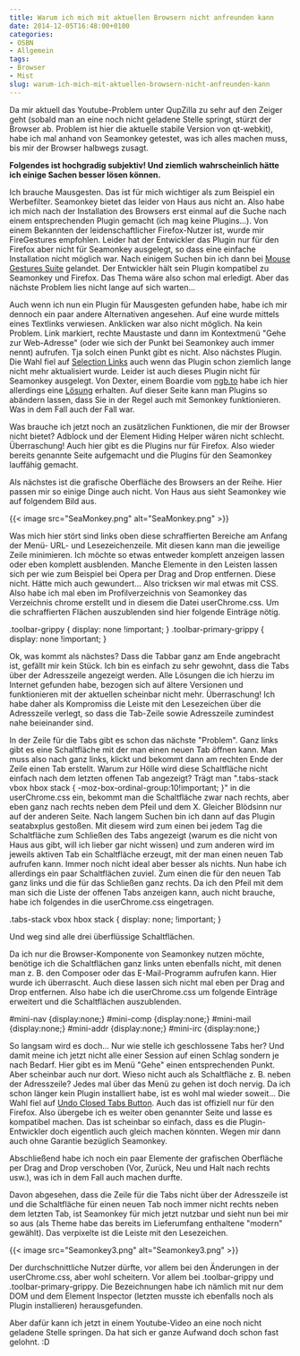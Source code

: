 ```yaml
---
title: Warum ich mich mit aktuellen Browsern nicht anfreunden kann
date: 2014-12-05T16:48:00+0100
categories:
- OSBN
- Allgemein
tags:
- Browser
- Mist
slug: warum-ich-mich-mit-aktuellen-browsern-nicht-anfreunden-kann
---
```

Da mir aktuell das Youtube-Problem unter QupZilla zu sehr auf den Zeiger geht (sobald man an eine noch nicht geladene Stelle springt, stürzt der Browser ab. Problem ist hier die aktuelle stabile Version von qt-webkit), habe ich mal anhand von Seamonkey getestet, was ich alles machen muss, bis mir der Browser halbwegs zusagt.

**Folgendes ist hochgradig subjektiv! Und ziemlich wahrscheinlich hätte ich einige Sachen besser lösen können.**

Ich brauche Mausgesten. Das ist für mich wichtiger als zum Beispiel ein Werbefilter. Seamonkey bietet das leider von Haus aus nicht an. Also habe ich mich nach der Installation des Browsers erst einmal auf die Suche nach einem entsprechenden Plugin gemacht (ich mag keine Plugins...). Von einem Bekannten der leidenschaftlicher Firefox-Nutzer ist, wurde mir FireGestures empfohlen. Leider hat der Entwickler das Plugin nur für den Firefox aber nicht für Seamonkey ausgelegt, so dass eine einfache Installation nicht möglich war. Nach einigem Suchen bin ich dann bei [Mouse Gestures Suite](https://addons.mozilla.org/en-US/seamonkey/addon/mouse-gestures-suite "Mouse Gestures Suite") gelandet. Der Entwickler hält sein Plugin kompatibel zu Seamonkey und Firefox. Das Thema wäre also schon mal erledigt. Aber das nächste Problem lies nicht lange auf sich warten...

Auch wenn ich nun ein Plugin für Mausgesten gefunden habe, habe ich mir dennoch ein paar andere Alternativen angesehen. Auf eine wurde mittels eines Textlinks verwiesen. Anklicken war also nicht möglich. Na kein Problem. Link markiert, rechte Maustaste und dann im Kontextmenü "Gehe zur Web-Adresse" (oder wie sich der Punkt bei Seamonkey auch immer nennt) aufrufen. Tja solch einen Punkt gibt es nicht. Also nächstes Plugin. Die Wahl fiel auf [Selection Links](https://addons.mozilla.org/en-US/firefox/addon/selection-links "Selection Links") auch wenn das Plugin schon ziemlich lange nicht mehr aktualisiert wurde. Leider ist auch dieses Plugin nicht für Seamonkey ausgelegt. Von Dexter, einem Boardie vom [ngb.to](http://ngb.to "ngb.to") habe ich hier allerdings eine [Lösung](http://addonconverter.fotokraina.com) erhalten. Auf dieser Seite kann man Plugins so abändern lassen, dass Sie in der Regel auch mit Semonkey funktionieren. Was in dem Fall auch der Fall war.

Was brauche ich jetzt noch an zusätzlichen Funktionen, die mir der Browser nicht bietet? Adblock und der Element Hiding Helper wären nicht schlecht. Überraschung! Auch hier gibt es die Plugins nur für Firefox. Also wieder bereits genannte Seite aufgemacht und die Plugins für den Seamonkey lauffähig gemacht.

Als nächstes ist die grafische Oberfläche des Browsers an der Reihe. Hier passen mir so einige Dinge auch nicht. Von Haus aus sieht Seamonkey wie auf folgendem Bild aus.

{{< image src="SeaMonkey.png" alt="SeaMonkey.png" >}}

Was mich hier stört sind links oben diese schraffierten Bereiche am Anfang der Menü- URL- und Lesezeichenzeile. Mit diesen kann man die jeweilige Zeile minimieren. Ich möchte so etwas entweder komplett anzeigen lassen oder eben komplett ausblenden. Manche Elemente in den Leisten lassen sich per wie zum Beispiel bei Opera per Drag and Drop entfernen. Diese nicht. Hätte mich auch gewundert... Also tricksen wir mal etwas mit CSS. Also habe ich mal eben im Profilverzeichnis von Seamonkey das Verzeichnis chrome erstellt und in diesem die Datei userChrome.css. Um die schraffierten Flächen auszublenden sind hier folgende Einträge nötig.

.toolbar-grippy { display: none !important; }
.toolbar-primary-grippy { display: none !important; }

Ok, was kommt als nächstes? Dass die Tabbar ganz am Ende angebracht ist, gefällt mir kein Stück. Ich bin es einfach zu sehr gewohnt, dass die Tabs über der Adresszeile angezeigt werden. Alle Lösungen die ich hierzu im Internet gefunden habe, bezogen sich auf ältere Versionen und funktionieren mit der aktuellen scheinbar nicht mehr. Überraschung! Ich habe daher als Kompromiss die Leiste mit den Lesezeichen über die Adresszeile verlegt, so dass die Tab-Zeile sowie Adresszeile zumindest nahe beieinander sind.

In der Zeile für die Tabs gibt es schon das nächste "Problem". Ganz links gibt es eine Schaltfläche mit der man einen neuen Tab öffnen kann. Man muss also nach ganz links, klickt und bekommt dann am rechten Ende der Zeile einen Tab erstellt. Warum zur Hölle wird diese Schaltfläche nicht einfach nach dem letzten offenen Tab angezeigt? Trägt man ".tabs-stack vbox hbox stack { -moz-box-ordinal-group:10!important; }" in die userChrome.css ein, bekommt man die Schaltfläche zwar nach rechts, aber eben ganz nach rechts neben dem Pfeil und dem X. Gleicher Blödsinn nur auf der anderen Seite. Nach langem Suchen bin ich dann auf das Plugin seatabxplus gestoßen. Mit diesem wird zum einen bei jedem Tag die Schaltfläche zum Schließen des Tabs angezeigt (warum es die nicht von Haus aus gibt, will ich lieber gar nicht wissen) und zum anderen wird im jeweils aktiven Tab ein Schaltfläche erzeugt, mit der man einen neuen Tab aufrufen kann. Immer noch nicht ideal aber besser als nichts. Nun habe ich allerdings ein paar Schaltflächen zuviel. Zum einen die für den neuen Tab ganz links und die für das Schließen ganz rechts. Da ich den Pfeil mit dem man sich die Liste der offenen Tabs anzeigen kann, auch nicht brauche, habe ich folgendes in die userChrome.css eingetragen.

.tabs-stack vbox hbox stack { display: none; !important; }

Und weg sind alle drei überflüssige Schaltflächen.

Da ich nur die Browser-Komponente von Seamonkey nutzen möchte, benötige ich die Schaltflächen ganz links unten ebenfalls nicht, mit denen man z. B. den Composer oder das E-Mail-Programm aufrufen kann. Hier wurde ich überrascht. Auch diese lassen sich nicht mal eben per Drag and Drop entfernen. Also habe ich die userChrome.css um folgende Einträge erweitert und die Schaltflächen auszublenden.

#mini-nav {display:none;}
#mini-comp {display:none;}
#mini-mail {display:none;}
#mini-addr {display:none;}
#mini-irc {display:none;}

So langsam wird es doch... Nur wie stelle ich geschlossene Tabs her? Und damit meine ich jetzt nicht alle einer Session auf einen Schlag sondern je nach Bedarf. Hier gibt es im Menü "Gehe" einen entsprechenden Punkt. Aber scheinbar auch nur dort. Wieso nicht auch als Schaltfläche z. B. neben der Adresszeile? Jedes mal über das Menü zu gehen ist doch nervig. Da ich schon länger kein Plugin installiert habe, ist es wohl mal wieder soweit... Die Wahl fiel auf [Undo Closed Tabs Button](https://addons.mozilla.org/de/firefox/addon/undo-closed-tabs-button "Undo Closed Tabs Button"). Auch das ist offiziell nur für den Firefox. Also übergebe ich es weiter oben genannter Seite und lasse es kompatibel machen. Das ist scheinbar so einfach, dass es die Plugin-Entwickler doch eigentlich auch gleich machen könnten. Wegen mir dann auch ohne Garantie bezüglich Seamonkey.

Abschließend habe ich noch ein paar Elemente der grafischen Oberfläche per Drag and Drop verschoben (Vor, Zurück, Neu und Halt nach rechts usw.), was ich in dem Fall auch machen durfte.

Davon abgesehen, dass die Zeile für die Tabs nicht über der Adresszeile ist und die Schaltfläche für einen neuen Tab noch immer nicht rechts neben dem letzten Tab, ist Seamonkey für mich jetzt nutzbar und sieht nun bei mir so aus (als Theme habe das bereits im Lieferumfang enthaltene \"modern\" gewählt). Das verpixelte ist die Leiste mit den Lesezeichen.

{{< image src="Seamonkey3.png" alt="Seamonkey3.png" >}}

Der durchschnittliche Nutzer dürfte, vor allem bei den Änderungen in der userChrome.css, aber wohl scheitern. Vor allem bei .toolbar-grippy und .toolbar-primary-grippy. Die Bezeichnungen habe ich nämlich mit nur dem DOM und dem Element Inspector (letzten musste ich ebenfalls noch als Plugin installieren) herausgefunden.

Aber dafür kann ich jetzt in einem Youtube-Video an eine noch nicht geladene Stelle springen. Da hat sich er ganze Aufwand doch schon fast gelohnt. :D
